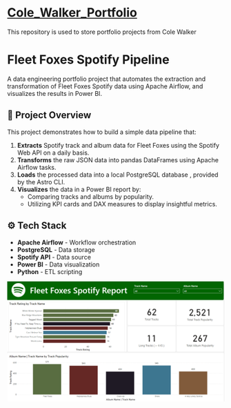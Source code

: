 # [Cole_Walker_Portfolio](https://github.com/Cole-Walker314/Cole_Walker_Portfolio)
This repository is used to store portfolio projects from Cole Walker

# Fleet Foxes Spotify Pipeline

A data engineering portfolio project that automates the extraction and transformation of Fleet Foxes Spotify data using Apache Airflow, and visualizes the results in Power BI.

## 🎯 Project Overview

This project demonstrates how to build a simple data pipeline that:
1. **Extracts** Spotify track and album data for Fleet Foxes using the Spotify Web API on a daily basis.
2. **Transforms** the raw JSON data into pandas DataFrames using Apache Airflow tasks.
3. **Loads** the processed data into a local PostgreSQL database , provided by the Astro CLI.
4. **Visualizes** the data in a Power BI report by:
   - Comparing tracks and albums by popularity.
   - Utilizing KPI cards and DAX measures to display insightful metrics.

## ⚙️ Tech Stack

- **Apache Airflow** - Workflow orchestration
- **PostgreSQL** - Data storage
- **Spotify API** - Data source
- **Power BI** - Data visualization
- **Python** - ETL scripting

![](/images/spotify-report-page.png)
